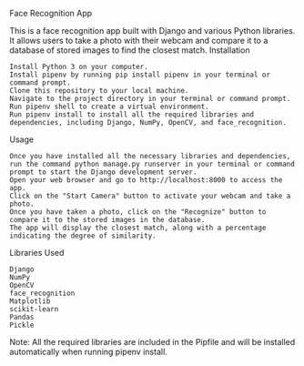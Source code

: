 Face Recognition App

This is a face recognition app built with Django and various Python libraries. It allows users to take a photo with their webcam and compare it to a database of stored images to find the closest match.
Installation

    Install Python 3 on your computer.
    Install pipenv by running pip install pipenv in your terminal or command prompt.
    Clone this repository to your local machine.
    Navigate to the project directory in your terminal or command prompt.
    Run pipenv shell to create a virtual environment.
    Run pipenv install to install all the required libraries and dependencies, including Django, NumPy, OpenCV, and face_recognition.

Usage

    Once you have installed all the necessary libraries and dependencies, run the command python manage.py runserver in your terminal or command prompt to start the Django development server.
    Open your web browser and go to http://localhost:8000 to access the app.
    Click on the "Start Camera" button to activate your webcam and take a photo.
    Once you have taken a photo, click on the "Recognize" button to compare it to the stored images in the database.
    The app will display the closest match, along with a percentage indicating the degree of similarity.

Libraries Used

    Django
    NumPy
    OpenCV
    face_recognition
    Matplotlib
    scikit-learn
    Pandas
    Pickle

Note: All the required libraries are included in the Pipfile and will be installed automatically when running pipenv install.
